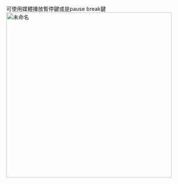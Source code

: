 可使用媒體播放暫停鍵或是pause break鍵  
<img width="438" alt="未命名" src="https://github.com/user-attachments/assets/8f80c3d5-abc7-4acd-9e52-d694b05d25b9" />
